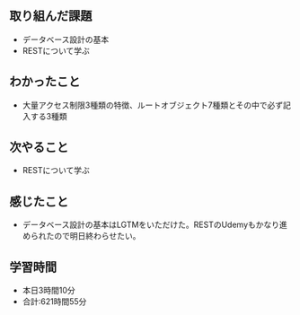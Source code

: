 ## 取り組んだ課題
- データベース設計の基本
- RESTについて学ぶ
## わかったこと
-  大量アクセス制限3種類の特徴、ルートオブジェクト7種類とその中で必ず記入する3種類
## 次やること
- RESTについて学ぶ
## 感じたこと
- データベース設計の基本はLGTMをいただけた。RESTのUdemyもかなり進められたので明日終わらせたい。
## 学習時間
- 本日3時間10分<br>
- 合計:621時間55分
